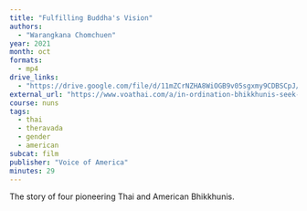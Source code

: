 ```yaml
---
title: "Fulfilling Buddha's Vision"
authors:
  - "Warangkana Chomchuen"
year: 2021
month: oct
formats:
  - mp4
drive_links:
  - "https://drive.google.com/file/d/11mZCrNZHA8WiOGB9v05sgxmy9CDBSCpJ/view?usp=drivesdk"
external_url: "https://www.voathai.com/a/in-ordination-bhikkhunis-seek-equality-documentary/6288747.html"
course: nuns
tags:
  - thai
  - theravada
  - gender
  - american
subcat: film
publisher: "Voice of America"
minutes: 29
---
```


The story of four pioneering Thai and American Bhikkhunis.
